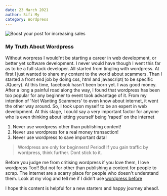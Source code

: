 ```yaml
---
date: 23 March 2021
author: Sifi My
category: Wordpress
---
```


![Boost your post for increasing sales](/images/blog/wordpress-logo.png)

### My Truth About Wordpress
Without worpress I would'nt be starting a career in web development, or better yet software development. I never would have though I went this far as to be a full stack developer. All started from tingling with wordpress. At first I just wanted to share my content to the world about scammers. Than I started a front end job by doing css, html and javascript( to be specific JQuery). At this time, facebook hasn't been born yet. I was good money. After a long a painful road along the way, I found that wordpress has been too popular for any beginner to event took advantage of it. From my intention of 'Not Wanting Scammers' to even know about internet, it went the other way around. So, I took upon myself to be an expert in web development. At this stage, I could say a very important factor for anyone who is even thinking about letting yourself being 'raped' on the internet
1. Never use wordpress other than publishing content!
2. Never use wordpress for a real money transaction!
3. Never use wordpress to save important data!

> Wordpress are only for beginners! Period! If you gain traffic by wordpress, think further. Dont stick to it.

Before you judge me from critising wordpress if you love them, I love wordpress Too!! But not for other than publishing a content for people to scrap. The internet are a scarry place for people who doesn't understand them. Look at my vlog and tell me if I didn't use 
[wordpress before]( https://youtu.be/6O1OrbyUvE )

I hope this content is helpful for a new starters and happy journey ahead!.
